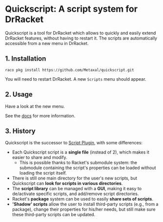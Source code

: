 # Quickscript: A script system for DrRacket

Quickscript is a tool for DrRacket which allows to quickly and easily extend DrRacket features, without having to restart it.
The scripts are automatically accessible from a new menu in DrRacket.

## 1. Installation

```
raco pkg install https://github.com/Metaxal/quickscript.git
```
You will need to restart DrRacket. A new `Scripts` menu should appear.

## 2. Usage

Have a look at the new menu.

See the [docs](http://pkg-build.racket-lang.org/doc/quickscript/index.html) for more information.

## 3. History

Quickscript is the successor to [Script Plugin](https://github.com/Metaxal/script-plugin), with some differences:
- Each Quickscript script is a **single file** (instead of 2), which makes it easier to share and modify.
  - This is possible thanks to Racket's submodule system: the submodule containing the script's properties can be loaded without loading the script itself.
- There is still one main directory for the user's new scripts, but Quickscript can **look for scripts in various directories**.
- The **script library** can be managed with a **GUI**, making it easy to de/activate specific scripts, and add/remove script directories.
- Racket's **package** system can be used to easily **share sets of scripts**.
- **'Shadow' scripts** allow the user to install third-party scripts (e.g., from a package), change their properties for his/her needs, but still make sure these third-party scripts can be updated.
